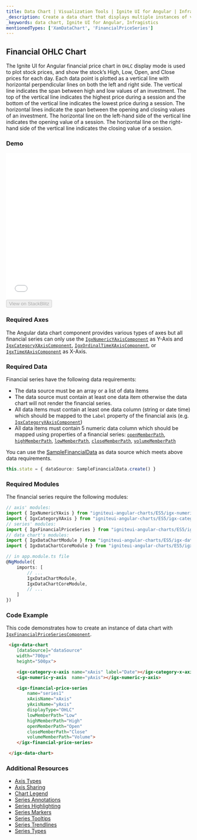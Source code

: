 ```yaml
---
title: Data Chart | Visualization Tools | Ignite UI for Angular | Infragistics | Financial
_description: Create a data chart that displays multiple instances of visual elements in the same plot area in order to create composite chart views.
_keywords: data chart, Ignite UI for Angular, Infragistics
mentionedTypes: ['XamDataChart', 'FinancialPriceSeries']
---
```


## Financial OHLC Chart

The Ignite UI for Angular financial price chart in `OHLC` display mode is used to plot stock prices, and show the stock’s High, Low, Open, and Close prices for each day. Each data point is plotted as a vertical line with horizontal perpendicular lines on both the left and right side. The vertical line indicates the span between high and low values of an investment. The top of the vertical line indicates the highest price during a session and the bottom of the vertical line indicates the lowest price during a session. The horizontal lines indicate the span between the opening and closing values of an investment. The horizontal line on the left-hand side of the vertical line indicates the opening value of a session. The horizontal line on the right-hand side of the vertical line indicates the closing value of a session.

### Demo

<div class="sample-container loading" style="height: 400px">
    <iframe id="data-chart-type-financial-ohlc-series-iframe" src='{environment:dvDemosBaseUrl}/charts/data-chart-type-financial-ohlc-series' width="100%" height="100%" seamless frameBorder="0" onload="onXPlatSampleIframeContentLoaded(this);"></iframe>
</div>
<div>
    <button data-localize="stackblitz" disabled class="stackblitz-btn" data-iframe-id="data-chart-type-financial-ohlc-series-iframe" data-demos-base-url="{environment:dvDemosBaseUrl}">View on StackBlitz
    </button>
</div>

<div class="divider--half"></div>

### Required Axes

The Angular data chart component provides various types of axes but all financial series can only use the [`IgxNumericYAxisComponent`](/products/ignite-ui-angular/api/docs/typescript/latest/classes/igxnumericyaxiscomponent.html) as Y-Axis and [`IgxCategoryXAxisComponent`](/products/ignite-ui-angular/api/docs/typescript/latest/classes/igxcategoryxaxiscomponent.html), [`IgxOrdinalTimeXAxisComponent`](/products/ignite-ui-angular/api/docs/typescript/latest/classes/igxordinaltimexaxiscomponent.html), or [`IgxTimeXAxisComponent`](/products/ignite-ui-angular/api/docs/typescript/latest/classes/igxtimexaxiscomponent.html) as X-Axis.

### Required Data

Financial series have the following data requirements:

-   The data source must be an array or a list of data items
-   The data source must contain at least one data item otherwise the data chart will not render the financial series.
-   All data items must contain at least one data column (string or date time) which should be mapped to the `Label` property of the financial axis (e.g. [`IgxCategoryXAxisComponent`](/products/ignite-ui-angular/api/docs/typescript/latest/classes/igxcategoryxaxiscomponent.html))
-   All data items must contain 5 numeric data column which should be mapped using properties of a financial series: [`openMemberPath`](/products/ignite-ui-angular/api/docs/typescript/latest/classes/igxfinancialseriescomponent.html#openmemberpath), [`highMemberPath`](/products/ignite-ui-angular/api/docs/typescript/latest/classes/igxfinancialseriescomponent.html#highmemberpath), [`lowMemberPath`](/products/ignite-ui-angular/api/docs/typescript/latest/classes/igxfinancialseriescomponent.html#lowmemberpath), [`closeMemberPath`](/products/ignite-ui-angular/api/docs/typescript/latest/classes/igxfinancialseriescomponent.html#closememberpath), [`volumeMemberPath`](/products/ignite-ui-angular/api/docs/typescript/latest/classes/igxfinancialseriescomponent.html#volumememberpath)

You can use the [SampleFinancialData](data-chart-data-sources-financial.md) as data source which meets above data requirements.

```ts
this.state = { dataSource: SampleFinancialData.create() }
```

### Required Modules

The financial series require the following modules:

```ts
// axis' modules:
import { IgxNumericYAxis } from "igniteui-angular-charts/ES5/igx-numeric-y-axis";
import { IgxCategoryXAxis } from "igniteui-angular-charts/ES5/igx-category-x-axis";
// series' modules:
import { IgxFinancialPriceSeries } from "igniteui-angular-charts/ES5/igx-financial-price-series";
// data chart's modules:
import { IgxDataChartModule } from "igniteui-angular-charts/ES5/igx-data-chart-module";
import { IgxDataChartCoreModule } from "igniteui-angular-charts/ES5/igx-data-chart-core-module";

// in app.module.ts file
@NgModule({
    imports: [
        // ...
        IgxDataChartModule,
        IgxDataChartCoreModule,
        // ...
    ]
})
```

### Code Example

This code demonstrates how to create an instance of data chart with [`IgxFinancialPriceSeriesComponent`](/products/ignite-ui-angular/api/docs/typescript/latest/classes/igxfinancialpriceseriescomponent.html).

```html
 <igx-data-chart
    [dataSource]="dataSource"
    width="700px"
    height="500px">

    <igx-category-x-axis name="xAxis" label="Date"></igx-category-x-axis>
    <igx-numeric-y-axis  name="yAxis"></igx-numeric-y-axis>

    <igx-financial-price-series
        name="series1"
        xAxisName="xAxis"
        yAxisName="yAxis"
        displayType="OHLC"
        lowMemberPath="Low"
        highMemberPath="High"
        openMemberPath="Open"
        closeMemberPath="Close"
        volumeMemberPath="Volume">
    </igx-financial-price-series>

 </igx-data-chart>
```

### Additional Resources

-   [Axis Types](data-chart-axis-types.md)
-   [Axis Sharing](data-chart-axis-sharing.md)
-   [Chart Legend](data-chart-legends.md)
-   [Series Annotations](data-chart-series-annotations.md)
-   [Series Highlighting](data-chart-series-highlighting.md)
-   [Series Markers](data-chart-series-markers.md)
-   [Series Tooltips](data-chart-series-tooltips.md)
-   [Series Trendlines](data-chart-series-trendlines.md)
-   [Series Types](data-chart-series-types.md)
